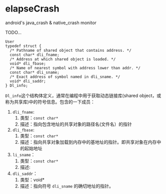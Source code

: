 # elapseCrash

android's java_crash &amp; native_crash monitor

TODO...

```
User
typedef struct {
  /* Pathname of shared object that contains address. */
  const char* dli_fname;
  /* Address at which shared object is loaded. */
  void* dli_fbase;
  /* Name of nearest symbol with address lower than addr. */
  const char* dli_sname;
  /* Exact address of symbol named in dli_sname. */
  void* dli_saddr;
} Dl_info;
```

`Dl_info`这个结构体定义，通常在编程中用于获取动态链接库(shared object，或称为共享库)中的符号信息。包含的一下成员：

1. `dli_fname`:
   1. 类型：`const char*`
   2. 描述：指向包含地址的共享对象的路径名(文件名）的指针
2. `dli_fbase`:
   1. 类型：`const char*`
   2. 描述：指向共享对象加载到内存中的基地址的指针。即共享对象在内存中的起始地址
3. `li_sname`：
   1. 类型：`const char*`
   2. 描述:
4. `dli_saddr`：
   1. 类型：void*
   2. 描述：指向符号 `dli_sname` 的确切地址的指针。


